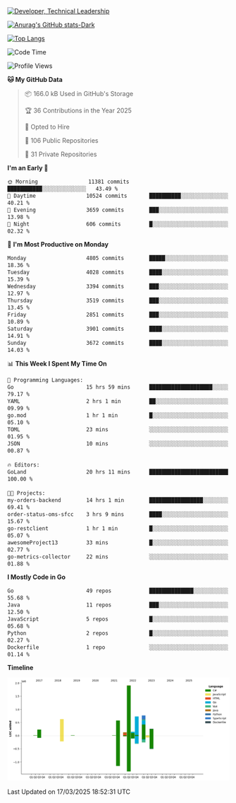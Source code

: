 <div>
  <a href="https://www.linkedin.com/in/arielpineiro/" target="_blank" rel="nofollow noopener noreferrer">
    <img src="https://img.shields.io/badge/-LinkedIn-%230077B5?style=for-the-badge&logo=linkedin&logoColor=white" alt="Developer, Technical Leadership" title="Ariel Piñeiro">
  </a>
</div>

[![Anurag's GitHub stats-Dark](https://github-readme-stats.vercel.app/api?username=arielsrv&show_icons=true&theme=dark#gh-dark-mode-only)](https://github.com/anuraghazra/github-readme-stats#gh-dark-mode-only)

[![Top Langs](https://github-readme-stats.vercel.app/api/top-langs/?username=arielsrv&layout=compact&langs_count=10&theme=dark#gh-dark-mode-only)](https://github.com/anuraghazra/github-readme-stats&theme=dark#gh-dark-mode-only)

<!--START_SECTION:waka-->
![Code Time](http://img.shields.io/badge/Code%20Time-1%2C169%20hrs%2028%20mins-blue)

![Profile Views](http://img.shields.io/badge/Profile%20Views-0-blue)

**🐱 My GitHub Data** 

> 📦 166.0 kB Used in GitHub's Storage 
 > 
> 🏆 36 Contributions in the Year 2025
 > 
> 💼 Opted to Hire
 > 
> 📜 106 Public Repositories 
 > 
> 🔑 31 Private Repositories 
 > 
**I'm an Early 🐤** 

```text
🌞 Morning                11381 commits       ███████████░░░░░░░░░░░░░░   43.49 % 
🌆 Daytime                10524 commits       ██████████░░░░░░░░░░░░░░░   40.21 % 
🌃 Evening                3659 commits        ███░░░░░░░░░░░░░░░░░░░░░░   13.98 % 
🌙 Night                  606 commits         █░░░░░░░░░░░░░░░░░░░░░░░░   02.32 % 
```
📅 **I'm Most Productive on Monday** 

```text
Monday                   4805 commits        █████░░░░░░░░░░░░░░░░░░░░   18.36 % 
Tuesday                  4028 commits        ████░░░░░░░░░░░░░░░░░░░░░   15.39 % 
Wednesday                3394 commits        ███░░░░░░░░░░░░░░░░░░░░░░   12.97 % 
Thursday                 3519 commits        ███░░░░░░░░░░░░░░░░░░░░░░   13.45 % 
Friday                   2851 commits        ███░░░░░░░░░░░░░░░░░░░░░░   10.89 % 
Saturday                 3901 commits        ████░░░░░░░░░░░░░░░░░░░░░   14.91 % 
Sunday                   3672 commits        ████░░░░░░░░░░░░░░░░░░░░░   14.03 % 
```


📊 **This Week I Spent My Time On** 

```text
💬 Programming Languages: 
Go                       15 hrs 59 mins      ████████████████████░░░░░   79.17 % 
YAML                     2 hrs 1 min         ██░░░░░░░░░░░░░░░░░░░░░░░   09.99 % 
go.mod                   1 hr 1 min          █░░░░░░░░░░░░░░░░░░░░░░░░   05.10 % 
TOML                     23 mins             ░░░░░░░░░░░░░░░░░░░░░░░░░   01.95 % 
JSON                     10 mins             ░░░░░░░░░░░░░░░░░░░░░░░░░   00.87 % 

🔥 Editors: 
GoLand                   20 hrs 11 mins      █████████████████████████   100.00 % 

🐱‍💻 Projects: 
my-orders-backend        14 hrs 1 min        █████████████████░░░░░░░░   69.41 % 
order-status-oms-sfcc    3 hrs 9 mins        ████░░░░░░░░░░░░░░░░░░░░░   15.67 % 
go-restclient            1 hr 1 min          █░░░░░░░░░░░░░░░░░░░░░░░░   05.07 % 
awesomeProject13         33 mins             █░░░░░░░░░░░░░░░░░░░░░░░░   02.77 % 
go-metrics-collector     22 mins             ░░░░░░░░░░░░░░░░░░░░░░░░░   01.88 % 
```

**I Mostly Code in Go** 

```text
Go                       49 repos            ██████████████░░░░░░░░░░░   55.68 % 
Java                     11 repos            ███░░░░░░░░░░░░░░░░░░░░░░   12.50 % 
JavaScript               5 repos             █░░░░░░░░░░░░░░░░░░░░░░░░   05.68 % 
Python                   2 repos             █░░░░░░░░░░░░░░░░░░░░░░░░   02.27 % 
Dockerfile               1 repo              ░░░░░░░░░░░░░░░░░░░░░░░░░   01.14 % 
```



**Timeline**

![Lines of Code chart](https://raw.githubusercontent.com/arielsrv/arielsrv/main/assets/bar_graph.png)


 Last Updated on 17/03/2025 18:52:31 UTC
<!--END_SECTION:waka-->

